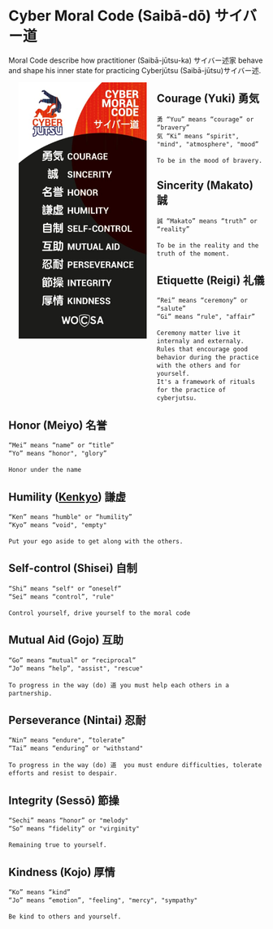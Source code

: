 # Cyber Moral Code (Saibā-dō) サイバー道

Moral Code describe how practitioner (Saibā-jūtsu-ka) サイバー述家 behave and shape his
inner state for practicing Cyberjūtsu (Saibā-jūtsu)サイバー述.

<img align="left" width="50%" src="./img/moral-code.jpeg"  style="vertical-align:middle;margin:0px 20px">

## Courage (Yuki) 勇気

    勇 “Yuu” means “courage” or “bravery”
    気 “Ki” means “spirit", "mind", "atmosphere", "mood”
    
    To be in the mood of bravery.

## Sincerity (Makato) 誠

    誠 “Makato” means “truth” or “reality”
    
    To be in the reality and the truth of the moment.

## Etiquette (Reigi) 礼儀

    “Rei” means “ceremony” or “salute”
    “Gi” means “rule", "affair”
    
    Ceremony matter live it internaly and externaly. 
    Rules that encourage good behavior during the practice with the others and for yourself.
    It's a framework of rituals for the practice of cyberjutsu.

## Honor (Meiyo) 名誉

    “Mei” means “name” or “title”
    “Yo” means “honor", "glory”
    
    Honor under the name

## Humility ([Kenkyo](https://interculturalwordsensei.org/kenkyo/)) 謙虚

    “Ken” means “humble" or “humility”
    “Kyo” means “void", "empty"
    
    Put your ego aside to get along with the others.

## Self-control (Shisei) 自制

    “Shi” means “self" or “oneself”
    “Sei” means “control”, "rule"
    
    Control yourself, drive yourself to the moral code

## Mutual Aid (Gojo) 互助

    “Go” means “mutual” or “reciprocal”
    “Jo” means “help”, "assist", "rescue"
    
    To progress in the way (do) 道 you must help each others in a partnership.

## Perseverance (Nintai) 忍耐

    “Nin” means “endure", “tolerate”
    “Tai” means “enduring” or "withstand"
    
    To progress in the way (do) 道  you must endure difficulties, tolerate efforts and resist to despair.

## Integrity (Sessō) 節操

    “Sechi” means “honor” or "melody"
    “So” means “fidelity” or "virginity"
    
    Remaining true to yourself.

## Kindness (Kojo) 厚情

    “Ko” means “kind”
    “Jo” means “emotion”, "feeling", "mercy", "sympathy"
    
    Be kind to others and yourself.
